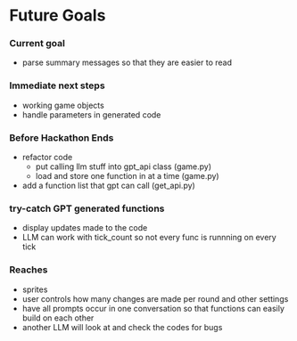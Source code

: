 # Future Goals

### Current goal

- parse summary messages so that they are easier to read

### Immediate next steps

- working game objects
- handle parameters in generated code

### Before Hackathon Ends

- refactor code
    - put calling llm stuff into gpt_api class (game.py)
    - load and store one function in at a time (game.py)
- add a function list that gpt can call (get_api.py)
### try-catch GPT generated functions
- display updates made to the code
- LLM can work with tick_count so not every func is runnning on every tick

### Reaches

- sprites
- user controls how many changes are made per round and other settings
- have all prompts occur in one conversation so that functions can easily 
    build on each other
- another LLM will look at and check the codes for bugs

